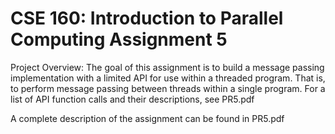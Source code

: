 # CSE 160: Introduction to Parallel Computing Assignment 5

Project Overview: The goal of this assignment is to build a message passing implementation with a limited API for use within a threaded program. That is, to perform message passing between threads within a single program. For a list of API function calls and their descriptions, see PR5.pdf

A complete description of the assignment can be found in PR5.pdf
